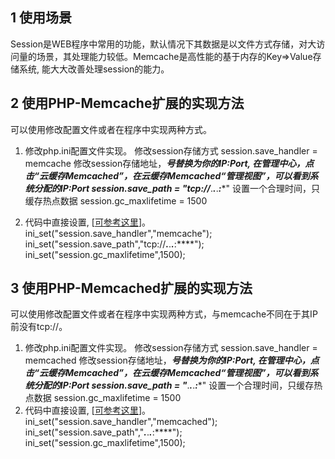 ## 1 使用场景

Session是WEB程序中常用的功能，默认情况下其数据是以文件方式存储，对大访问量的场景，其处理能力较低。Memcache是高性能的基于内存的Key=>Value存储系统, 能大大改善处理session的能力。

## 2 使用PHP-Memcache扩展的实现方法

可以使用修改配置文件或者在程序中实现两种方式。

1. 修改php.ini配置文件实现。
修改session存储方式
session.save_handler = memcache
修改session存储地址，***号替换为你的IP:Port, 在管理中心，点击“云缓存Memcached”，在云缓存Memcached“管理视图”，可以看到系统分配的IP:Port
session.save_path = "tcp://***.***.***.***:****"
设置一个合理时间，只缓存热点数据
session.gc_maxlifetime = 1500

2. 代码中直接设置, [[可参考这里](http://cn.php.net/manual/en/memcache.ini.php)]。
ini_set("session.save_handler","memcache");
ini_set("session.save_path","tcp://***.***.***.***:****");
ini_set("session.gc_maxlifetime",1500);

## 3 使用PHP-Memcached扩展的实现方法

可以使用修改配置文件或者在程序中实现两种方式，与memcache不同在于其IP前没有tcp://。
1. 修改php.ini配置文件实现。
修改session存储方式
session.save_handler = memcached
修改session存储地址，***号替换为你的IP:Port, 在管理中心，点击“云缓存Memcached”，在云缓存Memcached“管理视图”，可以看到系统分配的IP:Port
session.save_path = "***.***.***.***:****"
设置一个合理时间，只缓存热点数据
session.gc_maxlifetime = 1500
2. 代码中直接设置, [[可参考这里](http://cn.php.net/manual/en/memcache.ini.php)]。
ini_set("session.save_handler","memcached");
ini_set("session.save_path","***.***.***.***:****");
ini_set("session.gc_maxlifetime",1500);